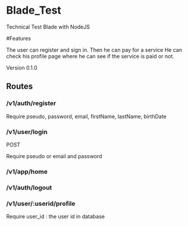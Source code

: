 # Blade_Test

Technical Test Blade with NodeJS

#Features

The user can register and sign in. Then he can pay for a service
He can check his profile page where he can see if the service is paid or not. 

Version 0.1.0
## Routes



### /v1/auth/register

Require pseudo, password, email, firstName, lastName, birthDate


### /v1/user/login

POST

Require pseudo or email and password

### /v1/app/home

### /v1/auth/logout

### /v1/user/:userid/profile

Require user_id : the user id in database

